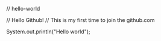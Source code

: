 // hello-world

// Hello Github!
// This is my first time to join the github.com

System.out.println("Hello world");
